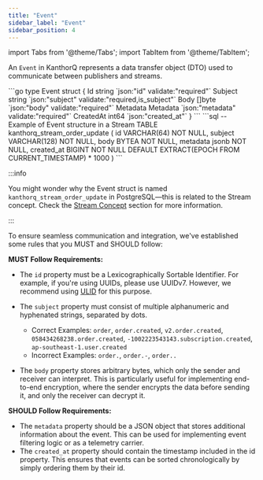 ```yaml
---
title: "Event"
sidebar_label: "Event"
sidebar_position: 4
---
```


import Tabs from '@theme/Tabs';
import TabItem from '@theme/TabItem';

An `Event` in KanthorQ represents a data transfer object (DTO) used to communicate between publishers and streams.

<Tabs>
  <TabItem value="go" label="Go" default>
    ```go
    type Event struct {
      Id        string   `json:"id" validate:"required"`
      Subject   string   `json:"subject" validate:"required,is_subject"`
      Body      []byte   `json:"body" validate:"required"`
      Metadata  Metadata `json:"metadata" validate:"required"`
      CreatedAt int64    `json:"created_at"`
    }
    ```
  </TabItem>
  <TabItem value="postgresql" label="PostgreSQL">
    ```sql
    -- Example of Event structure in a Stream
    TABLE kanthorq_stream_order_update (
      id VARCHAR(64) NOT NULL,
      subject VARCHAR(128) NOT NULL,
      body BYTEA NOT NULL,
      metadata jsonb NOT NULL,
      created_at BIGINT NOT NULL DEFAULT EXTRACT(EPOCH FROM CURRENT_TIMESTAMP) * 1000
    )
    ```
  </TabItem>
</Tabs>

:::info

You might wonder why the Event struct is named `kanthorq_stream_order_update` in PostgreSQL—this is related to the Stream concept. Check the [Stream Concept](./005-stream.md#stream) section for more information.

:::

To ensure seamless communication and integration, we've established some rules that you MUST and SHOULD follow:

**MUST Follow Requirements:**

- The `id` property must be a Lexicographically Sortable Identifier. For example, if you're using UUIDs, please use UUIDv7. However, we recommend using [ULID](https://github.com/ulid/spec) for this purpose.
- The `subject` property must consist of multiple alphanumeric and hyphenated strings, separated by dots.

  - Correct Examples: `order`, `order.created`, `v2.order.created`, `058434268238.order.created`, `-1002223543143.subscription.created`, `ap-southeast-1.user.created`
  - Incorrect Examples: `order.`, `order.-`, `order..`

- The `body` property stores arbitrary bytes, which only the sender and receiver can interpret. This is particularly useful for implementing end-to-end encryption, where the sender encrypts the data before sending it, and only the receiver can decrypt it.

**SHOULD Follow Requirements:**

- The `metadata` property should be a JSON object that stores additional information about the event. This can be used for implementing event filtering logic or as a telemetry carrier.
- The `created_at` property should contain the timestamp included in the id property. This ensures that events can be sorted chronologically by simply ordering them by their id.
